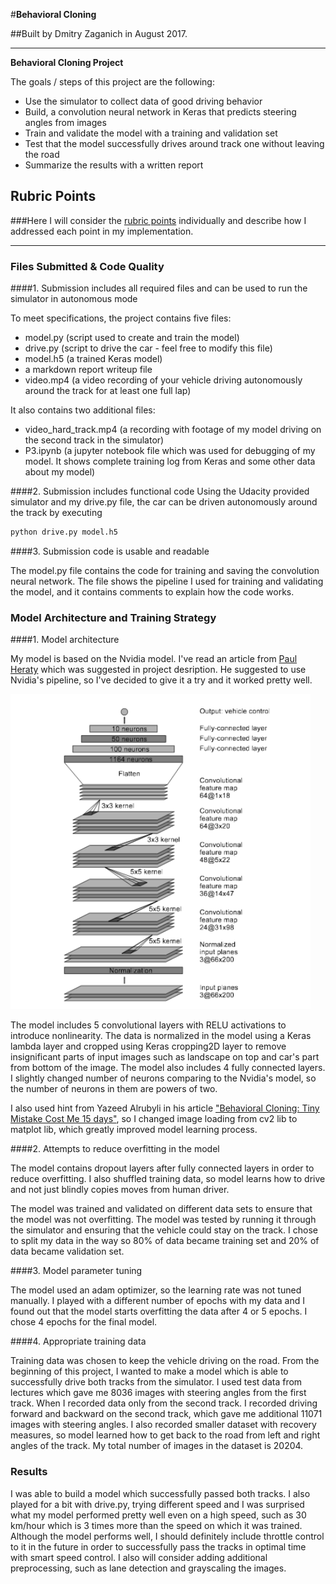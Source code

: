 #**Behavioral Cloning** 

##Built by Dmitry Zaganich in August 2017.

---

**Behavioral Cloning Project**

The goals / steps of this project are the following:
* Use the simulator to collect data of good driving behavior
* Build, a convolution neural network in Keras that predicts steering angles from images
* Train and validate the model with a training and validation set
* Test that the model successfully drives around track one without leaving the road
* Summarize the results with a written report

## Rubric Points
###Here I will consider the [rubric points](https://review.udacity.com/#!/rubrics/432/view) individually and describe how I addressed each point in my implementation.  

---
### Files Submitted & Code Quality

####1. Submission includes all required files and can be used to run the simulator in autonomous mode

To meet specifications, the project contains five files: 
* model.py (script used to create and train the model)
* drive.py (script to drive the car - feel free to modify this file)
* model.h5 (a trained Keras model)
* a markdown report writeup file 
* video.mp4 (a video recording of your vehicle driving autonomously around the track for at least one full lap)

It also contains two additional files:
* video_hard_track.mp4 (a recording with footage of my model driving on the second track in the simulator)
* P3.ipynb (a jupyter notebook file which was used for debugging of my model. It shows complete training log from Keras and some other data about my model)

####2. Submission includes functional code
Using the Udacity provided simulator and my drive.py file, the car can be driven autonomously around the track by executing
 
```sh
python drive.py model.h5
```

####3. Submission code is usable and readable

The model.py file contains the code for training and saving the convolution neural network. The file shows the pipeline I used for training and validating the model, and it contains comments to explain how the code works.

### Model Architecture and Training Strategy

####1. Model architecture

My model is based on the Nvidia model. I've read an article from [Paul Heraty](https://slack-files.com/T2HQV035L-F50B85JSX-7d8737aeeb) which was suggested in project desription. He suggested to use Nvidia's pipeline, so I've decided to give it a try and it worked pretty well.

<img src="submission_res/nvidia_model.png" width="480" alt="Combined Image" />

The model includes 5 convolutional layers with RELU activations to introduce nonlinearity. The data is normalized in the model using a Keras lambda layer and cropped using Keras cropping2D layer to remove insignificant parts of input images such as landscape on top and car's part from bottom of the image. 
The model also includes 4 fully connected layers. I slightly changed number of neurons comparing to the Nvidia's model, so the number of neurons in them are powers of two.

I also used hint from Yazeed Alrubyli in his article ["Behavioral Cloning: Tiny Mistake Cost Me 15 days"](https://becominghuman.ai/behavioral-cloning-tiny-mistake-cost-me-15-days-23dd13a3b525), so I changed image loading from cv2 lib to matplot lib, which greatly improved model learning process.  

####2. Attempts to reduce overfitting in the model

The model contains dropout layers after fully connected layers in order to reduce overfitting.
I also shuffled training data, so model learns how to drive and not just blindly copies moves from human driver. 

The model was trained and validated on different data sets to ensure that the model was not overfitting. The model was tested by running it through the simulator and ensuring that the vehicle could stay on the track.
I chose to split my data in the way so 80% of data became training set and 20% of data became validation set.

####3. Model parameter tuning

The model used an adam optimizer, so the learning rate was not tuned manually.
I played with a different number of epochs with my data and I found out that the model starts overfitting the data after 4 or 5 epochs. I chose 4 epochs for the final model. 

####4. Appropriate training data

Training data was chosen to keep the vehicle driving on the road.
From the beginning of this project, I wanted to make a model which is able to successfully drive both tracks from the simulator. I used test data from lectures which gave me 8036 images with steering angles from the first track. When I recorded data only from the second track. I recorded driving forward and backward on the second track, which gave me additional 11071 images with steering angles. I also recorded smaller dataset with recovery measures, so model learned how to get back to the road from left and right angles of the track. 
My total number of images in the dataset is 20204.

### Results

I was able to build a model which successfully passed both tracks. I also played for a bit with drive.py, trying different speed and I was surprised what my model performed pretty well even on a high speed, such as 30 km/hour which is 3 times more than the speed on which it was trained. Although the model performs well, I should definitely include throttle control to it in the future in order to successfully pass the tracks in optimal time with smart speed control. I also will consider adding additional preprocessing, such as lane detection and grayscaling the images.  

